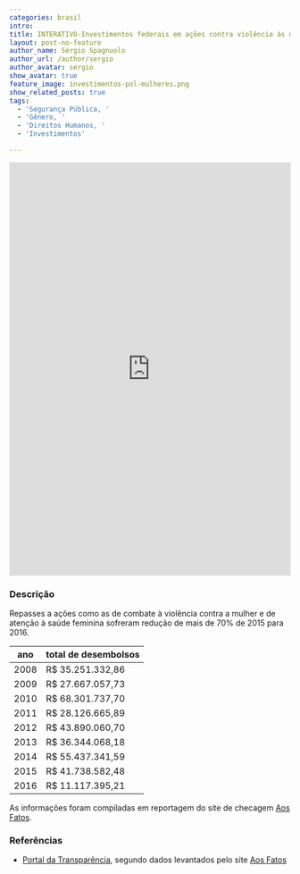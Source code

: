 ```yaml
---
categories: brasil
intro:
title: INTERATIVO-Investimentos federais em ações contra violência às mulheres despencam desde 2008
layout: post-no-feature
author_name: Sérgio Spagnuolo
author_url: /author/sergio
author_avatar: sergio
show_avatar: true
feature_image: investimentos-pol-mulheres.png
show_related_posts: true
tags:
  - 'Segurança Pública, '
  - 'Gênero, '
  - 'Direitos Humanos, '
  - 'Investimentos'

---
```


<iframe src="http://graficos.voltdata.info/posts/geral/polmulheres.html" width="100%" frameborder="no" scrolling="no" height="740px" seamless> </iframe>

### Descrição

Repasses a ações como as de combate à violência contra a mulher e de atenção à saúde feminina sofreram redução de mais de 70% de 2015 para 2016.

| ano  | total de desembolsos |
|------|------------------|
| 2008 | R$ 35.251.332,86 |
| 2009 | R$ 27.667.057,73 |
| 2010 | R$ 68.301.737,70 |
| 2011 | R$ 28.126.665,89 |
| 2012 | R$ 43.890.060,70 |
| 2013 | R$ 36.344.068,18 |
| 2014 | R$ 55.437.341,59 |
| 2015 | R$ 41.738.582,48 |
| 2016 | R$ 11.117.395,21 |

As informações foram compiladas em reportagem do site de checagem [Aos Fatos](https://aosfatos.org/noticias/crise-derruba-investimento-do-governo-em-politicas-para-mulheres/).

### Referências


- [Portal da Transparência](http://www.portaltransparencia.gov.br/), segundo dados levantados pelo site [Aos Fatos](https://aosfatos.org/noticias/crise-derruba-investimento-do-governo-em-politicas-para-mulheres/)
